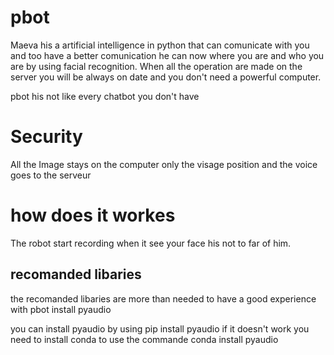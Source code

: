 # pbot
Maeva his a artificial intelligence in python that can comunicate with you and too have a better comunication he can now where you are and who you are by using facial recognition. When all the operation are made on the server you will be always on date and you don't need a powerful computer.

pbot his not like every chatbot you don't have 

<h1>Security</h1>
All the Image stays on the computer only the visage position and the voice goes to the serveur


<h1>how does it workes</h1>
The robot start recording when it see your face his not to far of him.


<h2>recomanded libaries</h2>
the recomanded libaries are more than needed to have a good experience with pbot
install pyaudio

you can install pyaudio by using
pip install pyaudio
if it doesn't work you need to install conda to use the commande 
conda install pyaudio
